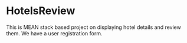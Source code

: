 # HotelsReview
This is MEAN stack based project on displaying hotel details and review them. We have a user registration form.
